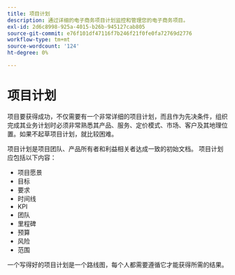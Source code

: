 ```yaml
---
title: 项目计划
description: 通过详细的电子商务项目计划监控和管理您的电子商务项目。
exl-id: 2d6c8998-925a-4015-b26b-945127cab805
source-git-commit: e76f101df47116f7b246f21f0fe0fa72769d2776
workflow-type: tm+mt
source-wordcount: '124'
ht-degree: 0%

---
```


# 项目计划

项目要获得成功，不仅需要有一个非常详细的项目计划，而且作为先决条件，组织完成其业务计划时必须非常熟悉其产品、服务、定价模式、市场、客户及其地理位置。如果不起草项目计划，就比较困难。

项目计划是项目团队、产品所有者和利益相关者达成一致的初始文档。 项目计划应包括以下内容：

- 项目愿景
- 目标
- 要求
- 时间线
- KPI
- 团队
- 里程碑
- 预算
- 风险
- 范围

一个写得好的项目计划是一个路线图，每个人都需要遵循它才能获得所需的结果。
